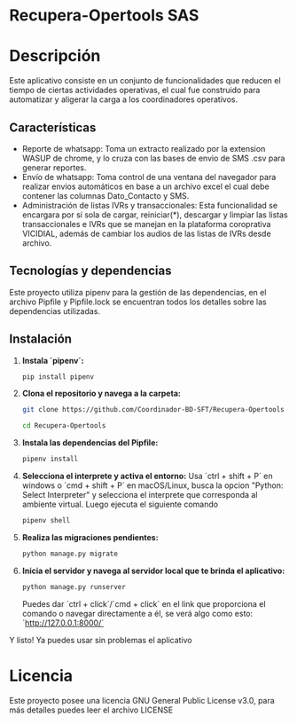 # Recupera-Opertools SAS

# Descripción
Este aplicativo consiste en un conjunto de funcionalidades que reducen el tiempo de ciertas actividades operativas, el cual fue construido
para automatizar y aligerar la carga a los coordinadores operativos.

## Características
- Reporte de whatsapp: Toma un extracto realizado por la extension WASUP de chrome, y lo cruza con las bases de envio de SMS .csv para generar reportes.
- Envío de whatsapp: Toma control de una ventana del navegador para realizar envios automáticos  en base a un archivo excel el cual debe contener
    las columnas Dato_Contacto y SMS.
- Administración de listas IVRs y transaccionales: Esta funcionalidad se encargara por sí sola de cargar, reiniciar(*), descargar y
    limpiar las listas transaccionales e IVRs que se manejan en la plataforma coroprativa VICIDIAL, además de cambiar los audios de las listas de IVRs desde archivo.

## Tecnologías y dependencias
Este proyecto utiliza pipenv para la gestión de las dependencias, en el archivo Pipfile y Pipfile.lock se encuentran todos los detalles sobre las
dependencias utilizadas.

## Instalación

1. **Instala ´pipenv´:**
    ```bash
    pip install pipenv

2. **Clona el repositorio y navega a la carpeta:**
    ```bash
    git clone https://github.com/Coordinador-BD-SFT/Recupera-Opertools
    
    cd Recupera-Opertools

3. **Instala las dependencias del Pipfile:**
    ```bash
    pipenv install

4. **Selecciona el interprete y activa el entorno:**
    Usa ´ctrl + shift + P´ en windows o ´cmd + shift + P´ en macOS/Linux, busca la opcion "Python: Select Interpreter" y selecciona el interprete que corresponda al ambiente virtual.
    Luego ejecuta el siguiente comando
    ```bash
    pipenv shell

5. **Realiza las migraciones pendientes:**
    ```bash
    python manage.py migrate 

6. **Inicia el servidor y navega al servidor local que te brinda el aplicativo:**
    ```bash
    python manage.py runserver
    ```
    Puedes dar ´ctrl + click´/´cmd + click´ en el link que proporciona el comando o navegar directamente a él, se verá algo como esto:
    ´http://127.0.0.1:8000/´

Y listo! Ya puedes usar sin problemas el aplicativo

# Licencia
Este proyecto posee una licencia GNU General Public License v3.0, para más detalles puedes leer el archivo LICENSE